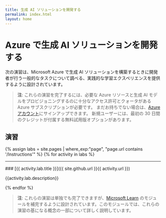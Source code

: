 ```yaml
---
title: 生成 AI ソリューションを開発する
permalink: index.html
layout: home
---
```


# Azure で生成 AI ソリューションを開発する

次の演習は、Microsoft Azure で生成 AI ソリューションを構築するときに開発者が行う一般的なタスクについて調べる、実践的な学習エクスペリエンスを提供するように設計されています。

> **注**: これらの演習を完了するには、必要な Azure リソースと生成 AI モデルをプロビジョニングするのに十分なアクセス許可とクォータがある Azure サブスクリプションが必要です。 まだお持ちでない場合は、[Azure アカウント](https://azure.microsoft.com/free)にサインアップできます。 新規ユーザーには、最初の 30 日間のクレジットが付属する無料試用版オプションがあります。

## 演習

{% assign labs = site.pages | where_exp:"page", "page.url contains '/Instructions'" %} {% for activity in labs  %}
<hr>
### [{{ activity.lab.title }}]({{ site.github.url }}{{ activity.url }})

{{activity.lab.description}}

{% endfor %}

> **注**: これらの演習は単独でも完了できますが、[Microsoft Learn](https://learn.microsoft.com/training/paths/create-custom-copilots-ai-studio/) のモジュールを補完するように設計されています。このモジュールでは、これらの演習の基になる概念の一部について詳しく説明しています。
